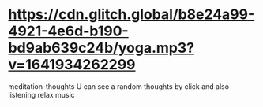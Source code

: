 # https://cdn.glitch.global/b8e24a99-4921-4e6d-b190-bd9ab639c24b/yoga.mp3?v=1641934262299
meditation-thoughts
U can see a random thoughts by click and also listening relax music

